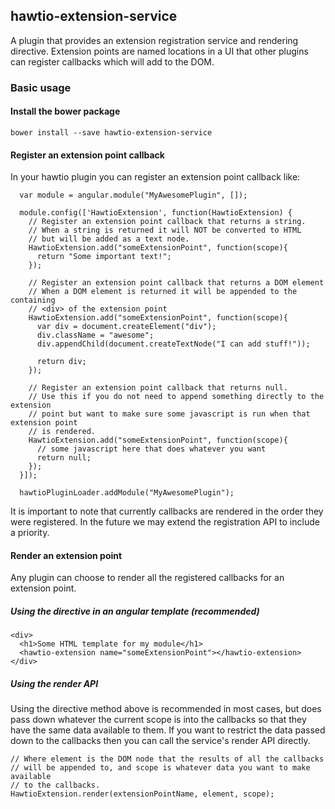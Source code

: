 ## hawtio-extension-service

A plugin that provides an extension registration service and rendering directive.  Extension points are named locations in a UI that other plugins can register callbacks which will add to the DOM.

### Basic usage
#### Install the bower package
`bower install --save hawtio-extension-service`

#### Register an extension point callback
In your hawtio plugin you can register an extension point callback like:

```
  var module = angular.module("MyAwesomePlugin", []);

  module.config(['HawtioExtension', function(HawtioExtension) {
    // Register an extension point callback that returns a string.
    // When a string is returned it will NOT be converted to HTML
    // but will be added as a text node.
    HawtioExtension.add("someExtensionPoint", function(scope){
      return "Some important text!";
    });

    // Register an extension point callback that returns a DOM element
    // When a DOM element is returned it will be appended to the containing
    // <div> of the extension point
    HawtioExtension.add("someExtensionPoint", function(scope){
      var div = document.createElement("div");
      div.className = "awesome";
      div.appendChild(document.createTextNode("I can add stuff!"));

      return div;
    });

    // Register an extension point callback that returns null.
    // Use this if you do not need to append something directly to the extension
    // point but want to make sure some javascript is run when that extension point
    // is rendered.
    HawtioExtension.add("someExtensionPoint", function(scope){
      // some javascript here that does whatever you want
      return null;
    });    
  }]);

  hawtioPluginLoader.addModule("MyAwesomePlugin");
```

It is important to note that currently callbacks are rendered in the order they were registered.  In the future we may extend the registration API to include a priority.


#### Render an extension point
Any plugin can choose to render all the registered callbacks for an extension point.

##### Using the directive in an angular template (recommended)
```
<div>
  <h1>Some HTML template for my module</h1>
  <hawtio-extension name="someExtensionPoint"></hawtio-extension>
</div>
```

##### Using the render API
Using the directive method above is recommended in most cases, but does pass down whatever
the current scope is into the callbacks so that they have the same data available to them.
If you want to restrict the data passed down to the callbacks then you can call the service's
render API directly.
```
// Where element is the DOM node that the results of all the callbacks
// will be appended to, and scope is whatever data you want to make available
// to the callbacks.
HawtioExtension.render(extensionPointName, element, scope);
```